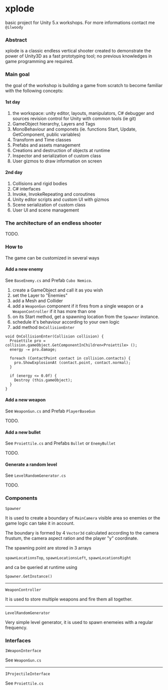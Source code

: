 # xplode
basic project for Unity 5.x workshops.
For more informations contact me `@ilwoody`

### Abstract
xplode is a classic endless vertical shooter created to demonstrate the power of Unity3D as a fast prototyping tool; no previous knowledges in game programming are required.

### Main goal
the goal of the workshop is building a game from scratch to become familiar with the following concepts:

#### 1st day
1. the workspace: unity editor, layouts, manipulators, C# debugger and sources revision control for Unity with common tools (ie git)
1. GameObject hierarchy, Layers and Tags
1. MonoBehaviour and componets (ie. functions Start, Update, GetComponent, public variables)
1. Transform and Time classes
1. Prefabs and assets management
1. Creations and destruction of objects at runtime
1. Inspector and serialization of custom class
1. User gizmos to draw information on screen

#### 2nd day
1. Collisions and rigid bodies
1. C# interfaces
1. Invoke, InvokeRepeating and coroutines
1. Unity editor scripts and custom UI with gizmos
1. Scene serialization of custom class
1. User UI and scene management

### The architecture of an endless shooter

TODO.

### How to

The game can be customized in several ways

#### Add a new enemy

See `BaseEnemy.cs` and Prefab `Cubo Nemico`.

1. create a GameObject and call it as you wish
1. set the Layer to "Enemies"
1. add a Mesh and Collider
1. add a `WeaponGun` component if it fires from a single weapon or a `WeaponController` if it has more than one
1. on its Start method, get a spawning location from the `Spawner` instance.
1. schedule it's behaviour according to your own logic
1. add method `OnCollisionEnter`

```Unity3D
void OnCollisionEnter(Collision collision) {
  Proiettile pro = collision.gameObject.GetComponentInChildren<Proiettile> ();
  energy -= pro.damage;

  foreach (ContactPoint contact in collision.contacts) {
    pro.ShowExplosionAt (contact.point, contact.normal);
  }

  if (energy <= 0.0f) {
    Destroy (this.gameObject);
  }
}
```

#### Add a new weapon
See `WeaponGun.cs` and Prefab `PlayerBaseGun`

TODO.

#### Add a new bullet
See `Proiettile.cs` and Prefabs `Bullet` or `EnemyBullet`

TODO.

#### Generate a random level
See `LevelRandomGenerator.cs`

TODO.

### Components

```
Spawner
```

It is used to create a boundary of `MainCamera` visible area so enemies or the game logic can take it in account.

The boundary is formed by 4 `Vector3d`  calculated according to the camera frustum, the camera aspect ration and the player "y" coordinate.

The spawning point are stored in 3 arrays

`spawnLocationsTop`, `spawnLocationsLeft`, `spawnLocationsRight`

and ca be queried at runtime using

`Spawner.GetInstance()`

---

```
WeaponController
```

It is used to store multiple weapons and fire them all together.

---

```
LevelRandomGenerator
```

Very simple level generator, it is used to spawn enemeies with a regular frequency.

### Interfaces

```
IWeaponInterface
```
See `WeaponGun.cs`

---
```
IProjectileInterface
```
See `Proiettile.cs`
